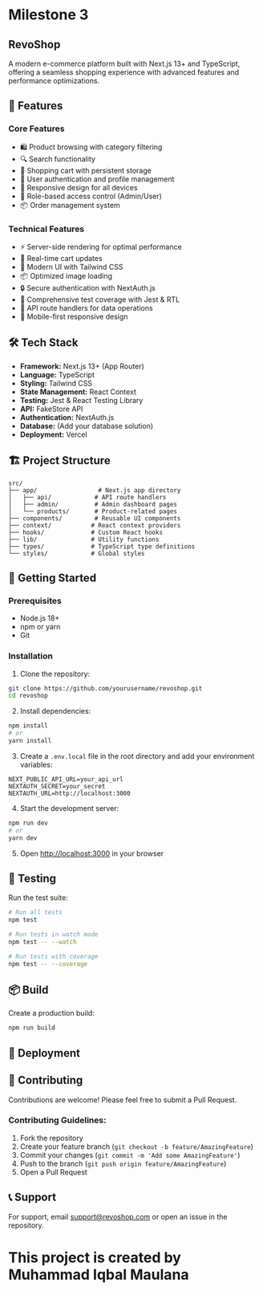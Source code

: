 # Milestone 3
## RevoShop 

A modern e-commerce platform built with Next.js 13+ and TypeScript, offering a seamless shopping experience with advanced features and performance optimizations.

## 🚀 Features

### Core Features
- 🛍️ Product browsing with category filtering
- 🔍 Search functionality
- 🛒 Shopping cart with persistent storage
- 👤 User authentication and profile management
- 📱 Responsive design for all devices
- 🔐 Role-based access control (Admin/User)
- 📦 Order management system

### Technical Features
- ⚡ Server-side rendering for optimal performance
- 🔄 Real-time cart updates
- 🎨 Modern UI with Tailwind CSS
- 📦 Optimized image loading
- 🔒 Secure authentication with NextAuth.js
- 🧪 Comprehensive test coverage with Jest & RTL
- 🔄 API route handlers for data operations
- 📱 Mobile-first responsive design

## 🛠️ Tech Stack

- **Framework:** Next.js 13+ (App Router)
- **Language:** TypeScript
- **Styling:** Tailwind CSS
- **State Management:** React Context
- **Testing:** Jest & React Testing Library
- **API:** FakeStore API
- **Authentication:** NextAuth.js
- **Database:** (Add your database solution)
- **Deployment:** Vercel

## 🏗️ Project Structure

```
src/
├── app/                 # Next.js app directory
│   ├── api/            # API route handlers
│   ├── admin/          # Admin dashboard pages
│   └── products/       # Product-related pages
├── components/         # Reusable UI components
├── context/           # React context providers
├── hooks/             # Custom React hooks
├── lib/               # Utility functions
├── types/             # TypeScript type definitions
└── styles/            # Global styles
```

## 🚀 Getting Started

### Prerequisites
- Node.js 18+ 
- npm or yarn
- Git

### Installation

1. Clone the repository:
```bash
git clone https://github.com/yourusername/revoshop.git
cd revoshop
```

2. Install dependencies:
```bash
npm install
# or
yarn install
```

3. Create a `.env.local` file in the root directory and add your environment variables:
```env
NEXT_PUBLIC_API_URL=your_api_url
NEXTAUTH_SECRET=your_secret
NEXTAUTH_URL=http://localhost:3000
```

4. Start the development server:
```bash
npm run dev
# or
yarn dev
```

5. Open [http://localhost:3000](http://localhost:3000) in your browser

## 🧪 Testing

Run the test suite:
```bash
# Run all tests
npm test

# Run tests in watch mode
npm test -- --watch

# Run tests with coverage
npm test -- --coverage
```

## 📦 Build

Create a production build:
```bash
npm run build
```

## 🚀 Deployment

## 👥 Contributing

Contributions are welcome! Please feel free to submit a Pull Request.

### Contributing Guidelines:
1. Fork the repository
2. Create your feature branch (`git checkout -b feature/AmazingFeature`)
3. Commit your changes (`git commit -m 'Add some AmazingFeature'`)
4. Push to the branch (`git push origin feature/AmazingFeature`)
5. Open a Pull Request

## 📞 Support

For support, email support@revoshop.com or open an issue in the repository.

# This project is created by Muhammad Iqbal Maulana